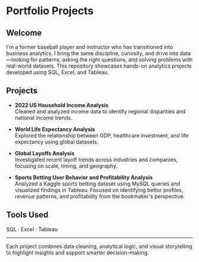# Portfolio Projects

## Welcome

I'm a former baseball player and instructor who has transitioned into business analytics. I bring the same discipline, curiosity, and drive into data—looking for patterns, asking the right questions, and solving problems with real-world datasets. This repository showcases hands-on analytics projects developed using SQL, Excel, and Tableau.

## Projects

- **2022 US Household Income Analysis**  
  Cleaned and analyzed income data to identify regional disparities and national income trends.

- **World Life Expectancy Analysis**  
  Explored the relationship between GDP, healthcare investment, and life expectancy using global datasets.

- **Global Layoffs Analysis**  
  Investigated recent layoff trends across industries and companies, focusing on scale, timing, and geography.

- **Sports Betting User Behavior and Profitability Analysis**  
  Analyzed a Kaggle sports betting dataset using MySQL queries and visualized findings in Tableau. Focused on identifying bettor profiles, revenue patterns, and profitability from the bookmaker's perspective.

## Tools Used

SQL · Excel · Tableau

---

Each project combines data cleaning, analytical logic, and visual storytelling to highlight insights and support smarter decision-making.

